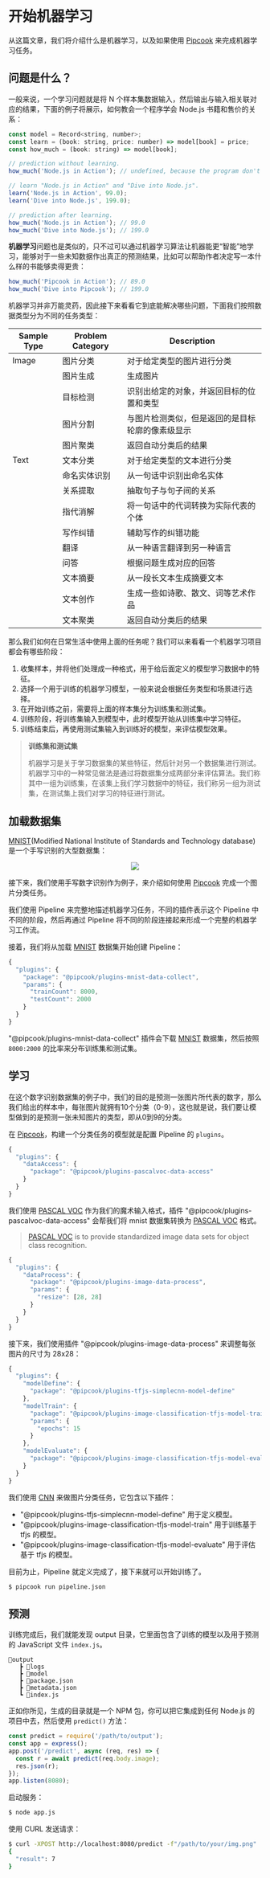 # 开始机器学习

从这篇文章，我们将介绍什么是机器学习，以及如果使用 [Pipcook][] 来完成机器学习任务。

## 问题是什么？

一般来说，一个学习问题就是将 N 个样本集数据输入，然后输出与输入相关联对应的结果，下面的例子将展示，如何教会一个程序学会 Node.js 书籍和售价的关系：

```js
const model = Record<string, number>;
const learn = (book: string, price: number) => model[book] = price;
const how_much = (book: string) => model[book];

// prediction without learning.
how_much('Node.js in Action'); // undefined, because the program don't know nothing

// learn "Node.js in Action" and "Dive into Node.js".
learn('Node.js in Action', 99.0);
learn('Dive into Node.js', 199.0);

// prediction after learning.
how_much('Node.js in Action'); // 99.0
how_much('Dive into Node.js'); // 199.0
```

**机器学习**问题也是类似的，只不过可以通过机器学习算法让机器能更“智能”地学习，能够对于一些未知数据作出真正的预测结果，比如可以帮助作者决定写一本什么样的书能够卖得更贵：

```js
how_much('Pipcook in Action'); // 89.0
how_much('Dive into Pipcook'); // 199.0
```

机器学习并非万能灵药，因此接下来看看它到底能解决哪些问题，下面我们按照数据类型分为不同的任务类型：

| Sample Type      | Problem Category         | Description                    |
|------------------|--------------------------|--------------------------------|
| Image            | 图片分类                   | 对于给定类型的图片进行分类 |
|                  | 图片生成                   | 生成图片 |
|                  | 目标检测                   | 识别出给定的对象，并返回目标的位置和类型 |
|                  | 图片分割                   | 与图片检测类似，但是返回的是目标轮廓的像素级显示 |
|                  | 图片聚类                   | 返回自动分类后的结果 |
| Text             | 文本分类                   | 对于给定类型的文本进行分类 |
|                  | 命名实体识别               | 从一句话中识别出命名实体 |
|                  | 关系提取                   | 抽取句子与句子间的关系 |
|                  | 指代消解                   | 将一句话中的代词转换为实际代表的个体 |
|                  | 写作纠错                   | 辅助写作的纠错功能 |
|                  | 翻译                       | 从一种语言翻译到另一种语言 |
|                  | 问答                       | 根据问题生成对应的回答 |
|                  | 文本摘要                   | 从一段长文本生成摘要文本 |
|                  | 文本创作                   | 生成一些如诗歌、散文、词等艺术作品 |
|                  | 文本聚类                   | 返回自动分类后的结果 |

那么我们如何在日常生活中使用上面的任务呢？我们可以来看看一个机器学习项目都会有哪些阶段：

1. 收集样本，并将他们处理成一种格式，用于给后面定义的模型学习数据中的特征。
2. 选择一个用于训练的机器学习模型，一般来说会根据任务类型和场景进行选择。
3. 在开始训练之前，需要将上面的样本集分为训练集和测试集。
4. 训练阶段，将训练集输入到模型中，此时模型开始从训练集中学习特征。
5. 训练结束后，再使用测试集输入到训练好的模型，来评估模型效果。

> **训练集和测试集**
>
> 机器学习是关于学习数据集的某些特征，然后针对另一个数据集进行测试。机器学习中的一种常见做法是通过将数据集分成两部分来评估算法。我们称其中一组为训练集，在该集上我们学习数据中的特征，我们称另一组为测试集，在测试集上我们对学习的特征进行测试。

## 加载数据集

[MNIST][](Modified National Institute of Standards and Technology database) 是一个手写识别的大型数据集：

<center>
  <img src="https://upload.wikimedia.org/wikipedia/commons/2/27/MnistExamples.png">
</center>

接下来，我们使用手写数字识别作为例子，来介绍如何使用 [Pipcook][] 完成一个图片分类任务。

我们使用 Pipeline 来完整地描述机器学习任务，不同的插件表示这个 Pipeline 中不同的阶段，然后再通过 Pipeline 将不同的阶段连接起来形成一个完整的机器学习工作流。

接着，我们将从加载 [MNIST][] 数据集开始创建 Pipeline：

```js
{
  "plugins": {
    "package": "@pipcook/plugins-mnist-data-collect",
    "params": {
      "trainCount": 8000,
      "testCount": 2000
    }
  }
}
```

"@pipcook/plugins-mnist-data-collect" 插件会下载 [MNIST][] 数据集，然后按照 `8000:2000` 的比率来分布训练集和测试集。

## 学习

在这个数字识别数据集的例子中，我们的目的是预测一张图片所代表的数字，那么我们给出的样本中，每张图片就拥有10个分类（0-9），这也就是说，我们要让模型做到的是预测一张未知图片的类型，即从0到9的分类。

在 [Pipcook][]，构建一个分类任务的模型就是配置 Pipeline 的 `plugins`。

```js
{
  "plugins": {
    "dataAccess": {
      "package": "@pipcook/plugins-pascalvoc-data-access"
    }
  }
}
```

我们使用 [PASCAL VOC][] 作为我们的魔术输入格式，插件 "@pipcook/plugins-pascalvoc-data-access" 会帮我们将 mnist 数据集转换为 [PASCAL VOC][] 格式。

> [PASCAL VOC][] is to provide standardized image data sets for object class recognition.

```js
{
  "plugins": {
    "dataProcess": {
      "package": "@pipcook/plugins-image-data-process",
      "params": {
        "resize": [28, 28]
      }
    }
  }
}
```

接下来，我们使用插件 "@pipcook/plugins-image-data-process" 来调整每张图片的尺寸为 28x28：

```js
{
  "plugins": {
    "modelDefine": {
      "package": "@pipcook/plugins-tfjs-simplecnn-model-define"
    },
    "modelTrain": {
      "package": "@pipcook/plugins-image-classification-tfjs-model-train",
      "params": {
        "epochs": 15
      }
    },
    "modelEvaluate": {
      "package": "@pipcook/plugins-image-classification-tfjs-model-evaluate"
    }
  }
}
```

我们使用 [CNN][] 来做图片分类任务，它包含以下插件：

- "@pipcook/plugins-tfjs-simplecnn-model-define" 用于定义模型。
- "@pipcook/plugins-image-classification-tfjs-model-train" 用于训练基于 tfjs 的模型。
- "@pipcook/plugins-image-classification-tfjs-model-evaluate" 用于评估基于 tfjs 的模型。

目前为止，Pipeline 就定义完成了，接下来就可以开始训练了。

```sh
$ pipcook run pipeline.json
```

## 预测

训练完成后，我们就能发现 output 目录，它里面包含了训练的模型以及用于预测的 JavaScript 文件 `index.js`。

```
📂output
   ┣ 📂logs
   ┣ 📂model
   ┣ 📜package.json
   ┣ 📜metadata.json
   ┗ 📜index.js
```

正如你所见，生成的目录就是一个 NPM 包，你可以把它集成到任何 Node.js 的项目中去，然后使用 `predict()` 方法：

```js
const predict = require('/path/to/output');
const app = express();
app.post('/predict', async (req, res) => {
  const r = await predict(req.body.image);
  res.json(r);
});
app.listen(8080);
```

启动服务：

```sh
$ node app.js
```

使用 CURL 发送请求：

```sh
$ curl -XPOST http://localhost:8080/predict -f"/path/to/your/img.png"
{
  "result": 7
}
```

[Pipcook]: https://github.com/alibaba/pipcook
[MNIST]: https://en.wikipedia.org/wiki/MNIST_database
[Introduction to Pipeline]: ../manual/intro-to-pipeline.md
[PASCAL VOC]: http://host.robots.ox.ac.uk/pascal/VOC/
[CNN]: https://github.com/alibaba/pipcook/blob/master/packages/plugins/model-define/tfjs-simplecnn-model-define/src/index.ts
